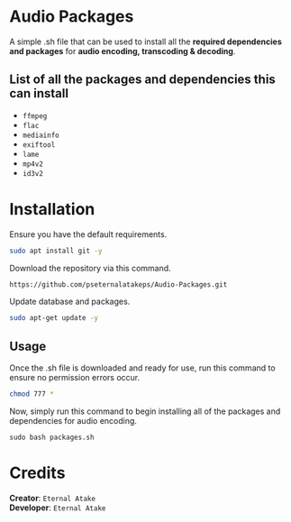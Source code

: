 # Audio Packages

A simple .sh file that can be used to install all the **required dependencies and packages** for **audio encoding, transcoding & decoding**.

## List of all the packages and dependencies this can install
* `ffmpeg`
* `flac`
* `mediainfo`
* `exiftool`
* `lame`
* `mp4v2`
* `id3v2`

# Installation
Ensure you have the default requirements.
```bash
sudo apt install git -y
```

Download the repository via this command.
```bash
https://github.com/pseternalatakeps/Audio-Packages.git
```

Update database and packages.
```bash
sudo apt-get update -y
```

## Usage
Once the .sh file is downloaded and ready for use, run this command to ensure no permission errors occur.
```bash
chmod 777 *
```

Now, simply run this command to begin installing all of the packages and dependencies for audio encoding.
```
sudo bash packages.sh
```

# Credits
**Creator**: `Eternal Atake`<br>
**Developer**: `Eternal Atake`
